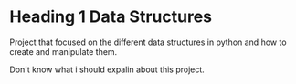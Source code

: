 # Heading 1 Data Structures

Project that focused on the different data structures in python and how to 
create and manipulate them.

Don't know what i should expalin about this project.
